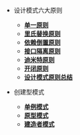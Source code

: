 - 设计模式六大原则	
  - [**单一原则**](设计模式六大原则/单一原则.md)
  - [**里氏替换原则**](设计模式六大原则/里氏替换原则.md) 
  - [**依赖倒置原则**](设计模式六大原则/依赖倒置原则.md) 
  - [**接口隔离原则**](设计模式六大原则/接口隔离原则.md)
  - [**迪米特原则**](设计模式六大原则/迪米特原则.md) 
  - [**开闭原则**](设计模式六大原则/开闭原则.md) 
  - [**设计模式原则总结**](设计模式六大原则/设计模式原则总结.md) 

- 创建型模式
  - [**单例模式**](创建型模式/单例模式.md)
  - [**原型模式**](创建型模式/原型模式.md)
  - [**建造者模式**](创建型模式/建造者模式.md)
  

